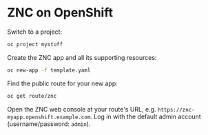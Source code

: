 # ZNC on OpenShift

Switch to a project:

```bash
oc project mystuff
```

Create the ZNC app and all its supporting resources:

```bash
oc new-app -f template.yaml
```

Find the public route for your new app:

```bash
oc get route/znc
```

Open the ZNC web console at your route's URL, e.g. `https://znc-myapp.openshift.example.com`. Log in with the default admin account (username/password: `admin`).
